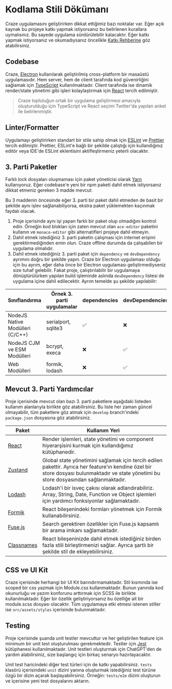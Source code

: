 # Kodlama Stili Dökümanı

Craze uygulamasını geliştirirken dikkat ettiğimiz bazı noktalar var. Eğer açık kaynak bu projeye katkı yapmak istiyorsanız bu belirlenen kurallara uymalısınız. Bu sayede uygulama sürdürülebilir kalacaktır. Eğer katkı yapmak istiyorsanız ve okumadıysanız öncelikle [Katkı Rehberine](/CONTRIBUTING-tr.md) göz atabilirsiniz.

## Codebase
Craze, [Electron](https://www.electronjs.org/) kullanılarak geliştirilmiş cross-platform bir masaüstü uygulamasıdır. Hem server, hem de client tarafında kod güvenirliğini sağlamak için [TypeScript](https://www.typescriptlang.org/) kullanılmaktadır. Client tarafında ise dinamik render/state yönetimi gibi işleri kolaylaştırmak için [React](https://reactjs.org/) tercih edilmiştir.

> Craze topluluğun ortak bir uygulama geliştirmesi amacıyla oluşturulduğu için TypeScript ve React seçimi Twitter'da yapılan anket ile belirlenmiştir.

## Linter/Formatter
Uygulamayı geliştirirken standart bir stile sahip olmak için [ESLint](https://eslint.org/) ve [Prettier](https://prettier.io/) tercih edilmiştir. Prettier, ESLint'e bağlı bir şekilde çalıştığı için kullandığınız editör veya IDE'de ESLint eklentisini aktifleştirmeniz yeterli olacaktır.

## 3. Parti Paketler
Farklı lock dosyaları oluşmaması için paket yöneticisi olarak [Yarn](https://yarnpkg.com/) kullanıyoruz. Eğer codebase'e yeni bir npm paketi dahil etmek istiyorsanız dikkat etmeniz gereken 3 madde mevcut:

Bu 3 maddenin öncesinde eğer 3. parti bir paket dahil etmeden de basit bir şekilde aynı işlev sağlanabiliyorsa, ekstra paket yüklemekten kaçınmak faydalı olacak.

1. Proje içerisinde aynı işi yapan farklı bir paket olup olmadığını kontrol edin. Örneğin kod blokları için zaten mevcut olan `ace-editor` paketini kullanın ve `monaco-editor` gibi alternatifleri projeye dahil etmeyin.
2. Dahil etmek istediğiniz 3. parti paketin çalışması için internet erişimi gerektirmediğinden emin olun. Craze offline durumda da çalışabilen bir uygulama olmalıdır.
3. Dahil etmek istediğiniz 3. parti paket için `dependency` ve `devDependency` ayrımını doğru bir şekilde yapın. Craze bir Electron uygulaması olduğu için bu ayrım, eğer daha önce bir Electron uygulaması geliştirmediyseniz size tuhaf gelebilir. Fakat proje, çalıştırılabilir bir uygulamaya dönüştürülürken yapılan build işleminde aslında `devDependency` listesi de uygulama içine dahil edilecektir. Ayrım temelde şu şekilde yapılabilir:

| Sınıflandırma | Örnek 3. parti uygulamalar | dependencies | devDependencies |
|--|--|--|--|
| NodeJS Native Modülleri (C/C++) | serialport, sqlite3 | ✅ | ❌ |
| NodeJS CJM ve ESM Modülleri | bcrypt, execa | ❌ | ✅ |
| Web Modülleri | formik, lodash | ❌ | ✅ |

## Mevcut 3. Parti Yardımcılar

Proje içerisinde mevcut olan bazı 3. parti paketlere aşağıdaki listeden kullanım alanlarıyla birlikte göz atabilirsiniz. Bu liste her zaman güncel olmayabilir, tüm paketlere göz atmak için `develop` branch'indeki `package.json` dosyasına göz atabilirsiniz.

| Paket | Kullanım Yeri |
|--|--|
| [React](https://reactjs.org/) | Render işlemleri, state yönetimi ve component hiyerarşisini kurmak için kullandığımız kütüphanedir. |
| [Zustand](https://github.com/pmndrs/zustand) | Global state yönetimini sağlamak için tercih edilen pakettir. Ayrıca her feature'ın kendine özel bir store dosyası bulunmaktadır ve state yönetimi bu store dosyasından sağlanmaktadır. |
| [Lodash](https://lodash.com/docs/) | Lodash'i bir isveç çakısı olarak adlandırabiliriz. Array, String, Date, Function ve Object işlemleri için yardımcı fonksiyonlar sağlamaktadır. |
| [Formik](https://formik.org/docs/overview) | React bileşenindeki formları yönetmek için Formik kullanabilirsiniz. |
| [Fuse.js](https://fusejs.io/) | Search gerektiren özellikler için Fuse.js kapsamlı bir arama imkanı sağlamaktadır. |
| [Classnames](https://www.npmjs.com/package/classnames) | React bileşeninizde dahil etmek istediğiniz birden fazla stili birleştirmenizi sağlar. Ayrıca şartlı bir şekilde stil de ekleyebilirsiniz. |

## CSS ve UI Kit
Craze içerisinde herhangi bir UI Kit barındırmamaktadır. Stil kısmında ise scoped bir css yazmak için Module.css kullanmaktadır. Bunun yanında kod okunurluğu ve yazım konforunu arttırmak için SCSS ile birlikte kullanılmaktadır. Eğer bir özellik geliştiriyorsanız bu özelliğe ait bir module.scss dosyası olacaktır. Tüm uygulamaya etki etmesi istenen stiller ise `src/assets/styles` içerisinde bulunmaktadır.

## Testing
Proje içerisinde şuanda unit testler mevcuttur ve her geliştirilen feature için minimum bir unit test oluşturulması gerekmektedir. Testler için [Jest](https://jestjs.io/) kütüphanesi kullanılmaktadır. Unit testleri oluşturmak için ChatGPT'den de yardım alabilirsiniz, size başlangıç için birkaç senaryo hazırlayacaktır.

Unit test haricindeki diğer test türleri için de katkı yapabilirsiniz. `tests` klasörü içerisindeki `unit` dizini yanına oluşturmak istediğiniz test türüne özgü bir dizin açarak başlayabilirsiniz. Örneğin: `tests/e2e` dizini oluşturun ve içerisine yeni test dosyalarını aktarın.
